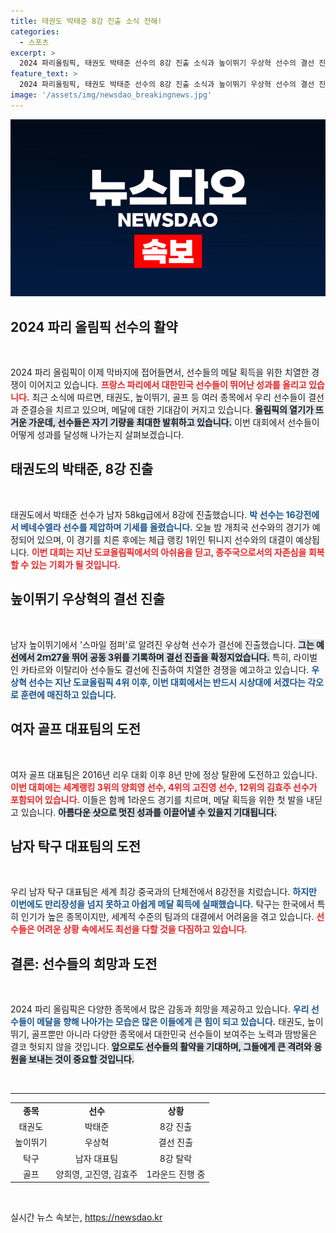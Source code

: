 ```yaml
---
title: 태권도 박태준 8강 진출 소식 전해!
categories:
  - 스포츠
excerpt: >
  2024 파리올림픽, 태권도 박태준 선수의 8강 진출 소식과 높이뛰기 우상혁 선수의 결선 진출! 한국 선수들의 자존심을 건 메달 도전이 시작된다. 클릭해서 생생한 현장 소식을 확인하세요!
feature_text: >
  2024 파리올림픽, 태권도 박태준 선수의 8강 진출 소식과 높이뛰기 우상혁 선수의 결선 진출! 한국 선수들의 자존심을 건 메달 도전이 시작된다. 클릭해서 생생한 현장 소식을 확인하세요!
image: '/assets/img/newsdao_breakingnews.jpg'
---
```


<p><img src="/assets/img/newsdao_breakingnews.jpg" alt="flaretime 속보" /></p>

<h2 data-ke-size="size26">2024 파리 올림픽 선수의 활약</h2>

<p data-ke-size="size16">&nbsp;</p>

<p>2024 파리 올림픽이 이제 막바지에 접어들면서, 선수들의 메달 획득을 위한 치열한 경쟁이 이어지고 있습니다. <b><span style="color: #ee2323;">프랑스 파리에서 대한민국 선수들이 뛰어난 성과를 올리고 있습니다.</span></b> 최근 소식에 따르면, 태권도, 높이뛰기, 골프 등 여러 종목에서 우리 선수들이 결선과 준결승을 치르고 있으며, 메달에 대한 기대감이 커지고 있습니다. <b><span style="background-color: #21538527;">올림픽의 열기가 뜨거운 가운데, 선수들은 자기 기량을 최대한 발휘하고 있습니다.</span></b> 이번 대회에서 선수들이 어떻게 성과를 달성해 나가는지 살펴보겠습니다. </p>

<h2 data-ke-size="size26">태권도의 박태준, 8강 진출</h2>

<p data-ke-size="size16">&nbsp;</p>

<p>태권도에서 박태준 선수가 남자 58kg급에서 8강에 진출했습니다. <b><span style="color: #1a5490;">박 선수는 16강전에서 베네수엘라 선수를 제압하며 기세를 올렸습니다.</span></b> 오늘 밤 개최국 선수와의 경기가 예정되어 있으며, 이 경기를 치른 후에는 체급 랭킹 1위인 튀니지 선수와의 대결이 예상됩니다. <b><span style="color: #ee2323;">이번 대회는 지난 도쿄올림픽에서의 아쉬움을 딛고, 종주국으로서의 자존심을 회복할 수 있는 기회가 될 것입니다.</span></b> </p>

<h2 data-ke-size="size26">높이뛰기 우상혁의 결선 진출</h2>

<p data-ke-size="size16">&nbsp;</p>

<p>남자 높이뛰기에서 '스마일 점퍼'로 알려진 우상혁 선수가 결선에 진출했습니다. <b><span style="background-color: #21538527;">그는 예선에서 2ｍ27을 뛰어 공동 3위를 기록하며 결선 진출을 확정지었습니다.</span></b> 특히, 라이벌인 카타르와 이탈리아 선수들도 결선에 진출하여 치열한 경쟁을 예고하고 있습니다. <b><span style="color: #1a5490;">우상혁 선수는 지난 도쿄올림픽 4위 이후, 이번 대회에서는 반드시 시상대에 서겠다는 각오로 훈련에 매진하고 있습니다.</span></b></p>

<h2 data-ke-size="size26">여자 골프 대표팀의 도전</h2>

<p data-ke-size="size16">&nbsp;</p>

<p>여자 골프 대표팀은 2016년 리우 대회 이후 8년 만에 정상 탈환에 도전하고 있습니다. <b><span style="color: #ee2323;">이번 대회에는 세계랭킹 3위의 양희영 선수, 4위의 고진영 선수, 12위의 김효주 선수가 포함되어 있습니다.</span></b> 이들은 함께 1라운드 경기를 치르며, 메달 획득을 위한 첫 발을 내딛고 있습니다. <b><span style="background-color: #21538527;">아름다운 샷으로 멋진 성과를 이끌어낼 수 있을지 기대됩니다.</span></b></p>

<h2 data-ke-size="size26">남자 탁구 대표팀의 도전</h2>

<p data-ke-size="size16">&nbsp;</p>

<p>우리 남자 탁구 대표팀은 세계 최강 중국과의 단체전에서 8강전을 치렀습니다. <b><span style="color: #1a5490;">하지만 이번에도 만리장성을 넘지 못하고 아쉽게 메달 획득에 실패했습니다.</span></b> 탁구는 한국에서 특히 인기가 높은 종목이지만, 세계적 수준의 팀과의 대결에서 어려움을 겪고 있습니다. <b><span style="color: #ee2323;">선수들은 어려운 상황 속에서도 최선을 다할 것을 다짐하고 있습니다.</span></b></p>

<h2 data-ke-size="size26">결론: 선수들의 희망과 도전</h2>

<p data-ke-size="size16">&nbsp;</p>

<p>2024 파리 올림픽은 다양한 종목에서 많은 감동과 희망을 제공하고 있습니다. <b><span style="color: #1a5490;">우리 선수들이 메달을 향해 나아가는 모습은 많은 이들에게 큰 힘이 되고 있습니다.</span></b> 태권도, 높이뛰기, 골프뿐만 아니라 다양한 종목에서 대한민국 선수들이 보여주는 노력과 땀방울은 결코 헛되지 않을 것입니다. <b><span style="background-color: #21538527;">앞으로도 선수들의 활약을 기대하며, 그들에게 큰 격려와 응원을 보내는 것이 중요할 것입니다.</span></b> </p>

<p data-ke-size="size16">&nbsp;</p>

<hr>

<table style="width: 100%;">
    <tr>
        <td style="text-align: center; height: 17px;"><b>종목</b></td>
        <td style="text-align: center; height: 17px;"><b>선수</b></td>
        <td style="text-align: center; height: 17px;"><b>상황</b></td>
    </tr>
    <tr>
        <td style="text-align: center; height: 17px;">태권도</td>
        <td style="text-align: center; height: 17px;">박태준</td>
        <td style="text-align: center; height: 17px;">8강 진출</td>
    </tr>
    <tr>
        <td style="text-align: center; height: 17px;">높이뛰기</td>
        <td style="text-align: center; height: 17px;">우상혁</td>
        <td style="text-align: center; height: 17px;">결선 진출</td>
    </tr>
    <tr>
        <td style="text-align: center; height: 17px;">탁구</td>
        <td style="text-align: center; height: 17px;">남자 대표팀</td>
        <td style="text-align: center; height: 17px;">8강 탈락</td>
    </tr>
    <tr>
        <td style="text-align: center; height: 17px;">골프</td>
        <td style="text-align: center; height: 17px;">양희영, 고진영, 김효주</td>
        <td style="text-align: center; height: 17px;">1라운드 진행 중</td>
    </tr>
</table>

<p data-ke-size="size16">&nbsp;</p>
실시간 뉴스 속보는, <a href="https://newsdao.kr" rel="dofollow">https://newsdao.kr</a>



